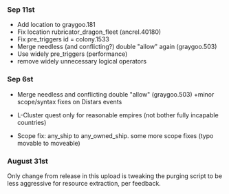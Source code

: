 
### Sep 11st
* Add location to graygoo.181
* Fix location rubricator_dragon_fleet (ancrel.40180)
* Fix pre_triggers id = colony.1533
* Merge needless (and conflicting?) double "allow" again (graygoo.503)
* Use widely pre_triggers (performance)
* remove widely unnecessary logical operators 


### Sep 6st
* Merge needless and conflicting double "allow" (graygoo.503)
  +minor scope/syntax fixes on Distars events

* L-Cluster quest only for reasonable empires (not bother fully incapable countries)

* Scope fix: any_ship to any_owned_ship.
  some more scope fixes
  (typo movable to moveable)

### August 31st
Only change from release in this upload is tweaking the purging script to be less aggressive for resource extraction, per feedback.

